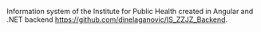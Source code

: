 Information system of the Institute for Public Health created in Angular and .NET backend https://github.com/dinelaganovic/IS_ZZJZ_Backend.
